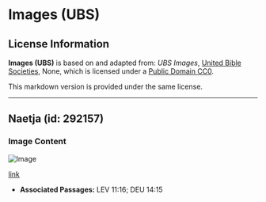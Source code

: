 # Images (UBS)

## License Information

**Images (UBS)** is based on and adapted from: _UBS Images_, [United Bible Societies](https://unitedbiblesocieties.org/), None, which is licensed under a [Public Domain CC0](https://creativecommons.org/public-domain/cc0/).

This markdown version is provided under the same license.



--------------------------------

## Naetja (id: 292157)

### Image Content

![Image](https://cdn.aquifer.bible/aquifer-content/resources/Media/WEB-0678_nightjar.jpg)

[link](https://cdn.aquifer.bible/aquifer-content/resources/Media/WEB-0678_nightjar.jpg)

* **Associated Passages:** LEV 11:16; DEU 14:15

